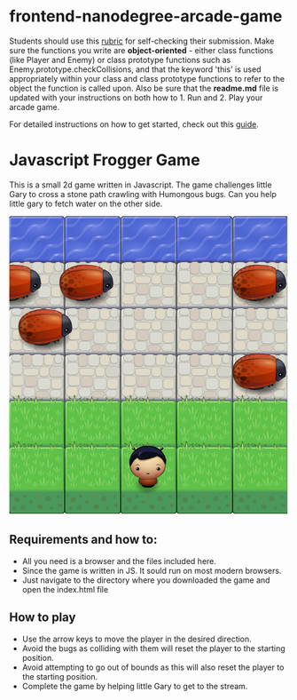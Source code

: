 frontend-nanodegree-arcade-game
===============================

Students should use this [rubric](https://review.udacity.com/#!/projects/2696458597/rubric) for self-checking their submission. Make sure the functions you write are **object-oriented** - either class functions (like Player and Enemy) or class prototype functions such as Enemy.prototype.checkCollisions, and that the keyword 'this' is used appropriately within your class and class prototype functions to refer to the object the function is called upon. Also be sure that the **readme.md** file is updated with your instructions on both how to 1. Run and 2. Play your arcade game.

For detailed instructions on how to get started, check out this [guide](https://docs.google.com/document/d/1v01aScPjSWCCWQLIpFqvg3-vXLH2e8_SZQKC8jNO0Dc/pub?embedded=true).

# Javascript Frogger Game
This is a small 2d game written in Javascript. The game challenges little Gary to cross a stone path crawling with Humongous bugs. Can you help little gary to fetch water on the other side.


![frogger game screenshot](Capture.PNG)

## Requirements and how to:

+ All you need is a browser and the files included here.
+ Since the game is written in JS. It sould run on most modern browsers.
+ Just navigate to the directory where you downloaded the game and open the index.html file

## How to play
+ Use the arrow keys to move the player in the desired direction.
+ Avoid the bugs as colliding with them will reset the player to the starting position.
+ Avoid attempting to go out of bounds as this will also reset the player to the starting position.
+ Complete the game by helping little Gary to get to the stream.
